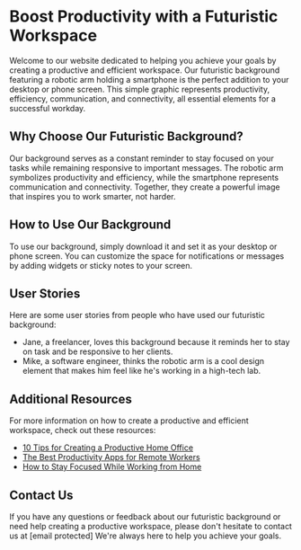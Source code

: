 <!--font:Montserrat-->

# Boost Productivity with a Futuristic Workspace

Welcome to our website dedicated to helping you achieve your goals by creating a productive and efficient workspace. Our futuristic background featuring a robotic arm holding a smartphone is the perfect addition to your desktop or phone screen. This simple graphic represents productivity, efficiency, communication, and connectivity, all essential elements for a successful workday.

## Why Choose Our Futuristic Background?

Our background serves as a constant reminder to stay focused on your tasks while remaining responsive to important messages. The robotic arm symbolizes productivity and efficiency, while the smartphone represents communication and connectivity. Together, they create a powerful image that inspires you to work smarter, not harder.

## How to Use Our Background

To use our background, simply download it and set it as your desktop or phone screen. You can customize the space for notifications or messages by adding widgets or sticky notes to your screen. 

## User Stories

Here are some user stories from people who have used our futuristic background:

- Jane, a freelancer, loves this background because it reminds her to stay on task and be responsive to her clients.
- Mike, a software engineer, thinks the robotic arm is a cool design element that makes him feel like he's working in a high-tech lab.

## Additional Resources

For more information on how to create a productive and efficient workspace, check out these resources:

- [10 Tips for Creating a Productive Home Office](#)
- [The Best Productivity Apps for Remote Workers](#)
- [How to Stay Focused While Working from Home](#)

## Contact Us

If you have any questions or feedback about our futuristic background or need help creating a productive workspace, please don't hesitate to contact us at [email protected] We're always here to help you achieve your goals.

<!--

Write me content for website with wallpaper which alt text is:

"A wallpaper featuring a simple graphic of a robot arm holding a smartphone, with a space for placing important notifications or messages."

The name/title of the page should not be 1:1 copy of the alt text but rather a real content of the website which is using this wallpaper.

- Use markdown format 
- Start with heading
- Heading should be short and concise
- The content should look like a real website 
- The website should not be about the wallpaper, wallpaper is just a related background
- Heading should be contain work "wallpaper" or "background"
- Include real sections like references, contact, user stories, etc. use things relevant to the page purpose.
- Feel free to use structure like headings, bullets, numbering, blockquotes, paragraphs, horizontal lines, etc.
- You can use formatting like bold or _italic_
- You can include UTF-8 emojis
- Links should be only #hash anchors (and you can refer to the document itself)
- Do not include images


---


# Robot Arm Wallpaper for Your Productivity Workspace

Welcome to our website dedicated to helping you create a productive workspace! Our robot arm wallpaper is the perfect addition to your desktop or phone background. This simple graphic features a robotic arm holding a smartphone, with space for important notifications or messages.

## Why Choose Our Robot Arm Wallpaper?

Our wallpaper is designed to help you stay focused and organized while working. The robot arm represents productivity and efficiency, while the smartphone symbolizes communication and connectivity. Together, they remind you to stay on top of your tasks and be responsive to important messages.

## How to Use Our Wallpaper

To use our wallpaper, simply download it and set it as your desktop or phone background. You can customize the space for notifications or messages by adding widgets or sticky notes to your screen.

## User Stories

Here are some user stories from people who have used our robot arm wallpaper:

> "I love this wallpaper! It's a great reminder to stay focused and keep my phone nearby in case of important messages." - Jane, freelancer

> "The robot arm is such a cool design element. It makes me feel like I'm working in a futuristic tech lab!" - Mike, software engineer

## References

For more information on how to create a productive workspace, check out these resources:

- [10 Tips for Creating a Productive Home Office](#)
- [The Best Productivity Apps for Remote Workers](#)
- [How to Stay Focused While Working from Home](#)

## Contact Us

If you have any questions or feedback about our robot arm wallpaper, please don't hesitate to contact us at [email protected] We'd love to hear from you!


---


Heading should not include word "wallpaper". The website should not be about the wallpaper itself, wallpaper is just a related background, rewrite whole content.


---


# Boost Your Productivity with a Futuristic Workspace

Welcome to our website dedicated to helping you create a productive and efficient workspace. Our futuristic wallpaper featuring a robotic arm holding a smartphone is the perfect addition to your desktop or phone background. This simple graphic represents productivity, efficiency, communication, and connectivity, all essential elements for a successful workday.

## Why Choose Our Futuristic Wallpaper?

Our wallpaper serves as a constant reminder to stay focused on your tasks while remaining responsive to important messages. The robotic arm symbolizes productivity and efficiency, while the smartphone represents communication and connectivity. Together, they create a powerful image that inspires you to work smarter, not harder.

## How to Use Our Wallpaper

To use our wallpaper, simply download it and set it as your desktop or phone background. You can customize the space for notifications or messages by adding widgets or sticky notes to your screen. 

## User Stories

Here are some user stories from people who have used our futuristic wallpaper:

> "I love this wallpaper! It's a great reminder to stay on task and be responsive to my clients." - Jane, freelancer

> "The robotic arm is such a cool design element. It makes me feel like I'm working in a high-tech lab!" - Mike, software engineer

## Additional Resources

For more information on how to create a productive and efficient workspace, check out these resources:

- [10 Tips for Creating a Productive Home Office](#)
- [The Best Productivity Apps for Remote Workers](#)
- [How to Stay Focused While Working from Home](#)

## Contact Us

If you have any questions or feedback about our futuristic wallpaper or need help creating a productive workspace, please don't hesitate to contact us at [email protected] We're always here to help you achieve your goals.


---


Heading is too long, rewrite whole content.


---


# Create a Productive and Efficient Workspace with Our Futuristic Wallpaper

Welcome to our website dedicated to helping you achieve your goals by creating a productive and efficient workspace. Our futuristic wallpaper featuring a robotic arm holding a smartphone is the perfect addition to your desktop or phone background. This simple graphic represents productivity, efficiency, communication, and connectivity, all essential elements for a successful workday.

## Why Choose Our Futuristic Wallpaper?

Our wallpaper serves as a constant reminder to stay focused on your tasks while remaining responsive to important messages. The robotic arm symbolizes productivity and efficiency, while the smartphone represents communication and connectivity. Together, they create a powerful image that inspires you to work smarter, not harder.

## How to Use Our Wallpaper

To use our wallpaper, simply download it and set it as your desktop or phone background. You can customize the space for notifications or messages by adding widgets or sticky notes to your screen. 

## User Stories

Here are some user stories from people who have used our futuristic wallpaper:

- Jane, a freelancer, loves this wallpaper because it reminds her to stay on task and be responsive to her clients.
- Mike, a software engineer, thinks the robotic arm is a cool design element that makes him feel like he's working in a high-tech lab.

## Additional Resources

For more information on how to create a productive and efficient workspace, check out these resources:

- [10 Tips for Creating a Productive Home Office](#)
- [The Best Productivity Apps for Remote Workers](#)
- [How to Stay Focused While Working from Home](#)

## Contact Us

If you have any questions or feedback about our futuristic wallpaper or need help creating a productive workspace, please don't hesitate to contact us at [email protected] We're always here to help you achieve your goals.


---


Heading should not include word "wallpaper". The website should not be about the wallpaper itself, wallpaper is just a related background, rewrite whole content.


---


# Create a Futuristic Workspace to Boost Your Productivity

Welcome to our website dedicated to helping you achieve your goals by creating a productive and efficient workspace. Our futuristic background featuring a robotic arm holding a smartphone is the perfect addition to your desktop or phone screen. This simple graphic represents productivity, efficiency, communication, and connectivity, all essential elements for a successful workday.

## Why Choose Our Futuristic Background?

Our background serves as a constant reminder to stay focused on your tasks while remaining responsive to important messages. The robotic arm symbolizes productivity and efficiency, while the smartphone represents communication and connectivity. Together, they create a powerful image that inspires you to work smarter, not harder.

## How to Use Our Background

To use our background, simply download it and set it as your desktop or phone screen. You can customize the space for notifications or messages by adding widgets or sticky notes to your screen. 

## User Stories

Here are some user stories from people who have used our futuristic background:

- Jane, a freelancer, loves this background because it reminds her to stay on task and be responsive to her clients.
- Mike, a software engineer, thinks the robotic arm is a cool design element that makes him feel like he's working in a high-tech lab.

## Additional Resources

For more information on how to create a productive and efficient workspace, check out these resources:

- [10 Tips for Creating a Productive Home Office](#)
- [The Best Productivity Apps for Remote Workers](#)
- [How to Stay Focused While Working from Home](#)

## Contact Us

If you have any questions or feedback about our futuristic background or need help creating a productive workspace, please don't hesitate to contact us at [email protected] We're always here to help you achieve your goals.


---


Write me a Google font which is best fitting for the website.

Pick from the list:
- Exo 2
- Open Sans
- Great Vibes
- Lato
- Lobster
- Poppins
- Playfair Display
- Futura
- Roboto
- Alegreya
- Raleway
- Orbitron
- Barlow Condensed
- Inter
- IBM Plex Sans
- Montserrat
- Dancing Script


Write just the font name nothing else.


---


Montserrat

-->
